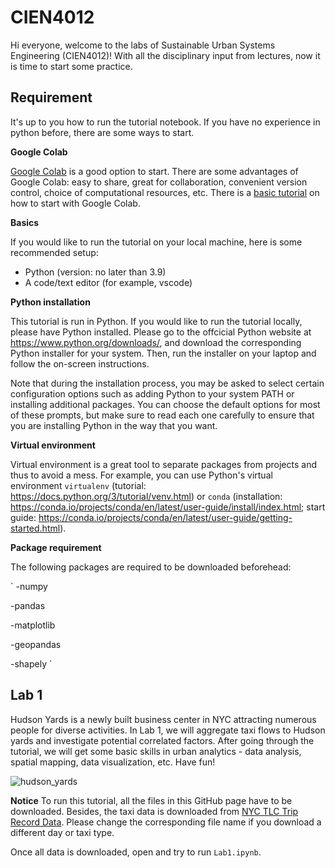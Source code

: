 # CIEN4012
Hi everyone, welcome to the labs of Sustainable Urban Systems Engineering (CIEN4012)! With all the disciplinary input from lectures, now it is time to start some practice.

## Requirement

It's up to you how to run the tutorial notebook. If you have no experience in python before, there are some ways to start.

**Google Colab**

[Google Colab](https://colab.google/) is a good option to start. There are some advantages of Google Colab: easy to share, great for collaboration, convenient version control, choice of computational resources, etc. There is a [basic tutorial](https://colab.research.google.com/drive/16pBJQePbqkz3QFV54L4NIkOn1kwpuRrj) on how to start with Google Colab.

**Basics**

If you would like to run the tutorial on your local machine, here is some recommended setup:

- Python (version: no later than 3.9)
- A code/text editor (for example, vscode)

**Python installation**

This tutorial is run in Python. If you would like to run the tutorial locally, please have Python installed. Please go to the offcicial Python website at https://www.python.org/downloads/, and download the corresponding Python installer for your system. Then, run the installer on your laptop and follow the on-screen instructions.

Note that during the installation process, you may be asked to select certain configuration options such as adding Python to your system PATH or installing additional packages. You can choose the default options for most of these prompts, but make sure to read each one carefully to ensure that you are installing Python in the way that you want.

**Virtual environment**

Virtual environment is a great tool to separate packages from projects and thus to avoid a mess. For example, you can use Python's virtual environment `virtualenv` (tutorial: https://docs.python.org/3/tutorial/venv.html) or `conda` (installation: https://conda.io/projects/conda/en/latest/user-guide/install/index.html; start guide: https://conda.io/projects/conda/en/latest/user-guide/getting-started.html).

**Package requirement**

The following packages are required to be downloaded beforehead:

`
-numpy

-pandas

-matplotlib

-geopandas

-shapely
`


## Lab 1
Hudson Yards is a newly built business center in NYC attracting numerous people for diverse activities. In Lab 1, we will aggregate taxi flows to Hudson yards and investigate potential correlated factors. After going through the tutorial, we will get some basic skills in urban analytics - data analysis, spatial mapping, data visualization, etc. Have fun!

![hudson_yards](https://github.com/yangyh16/CIEN4012/assets/160519828/0143ad43-8d18-4ad4-a7e3-50bfa8041c70)

**Notice**
To run this tutorial, all the files in this GitHub page have to be downloaded. Besides, the taxi data is downloaded from [NYC TLC Trip Record Data](https://www.nyc.gov/site/tlc/about/tlc-trip-record-data.page). Please change the corresponding file name if you download a different day or taxi type.

Once all data is downloaded, open and try to run `Lab1.ipynb`.
